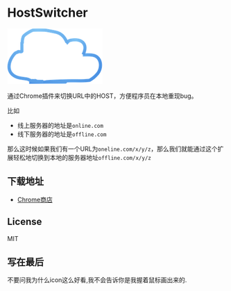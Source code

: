 # HostSwitcher

![](./app/images/icon-128.png)

通过Chrome插件来切换URL中的HOST，方便程序员在本地重现bug。

比如

- 线上服务器的地址是`online.com`
- 线下服务器的地址是`offline.com`

那么这时候如果我们有一个URL为`oneline.com/x/y/z`，那么我们就能通过这个扩展轻松地切换到本地的服务器地址`offline.com/x/y/z`


## 下载地址

- [Chrome商店](https://chrome.google.com/webstore/detail/lodhoameeheeedebkghhlmifhinfkhhe/publish-accepted)


## License

MIT

## 写在最后

不要问我为什么icon这么好看,我不会告诉你是我握着鼠标画出来的.